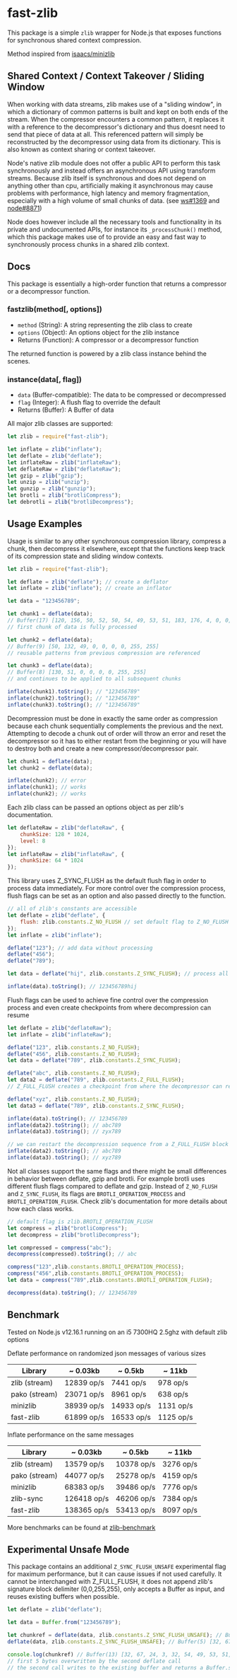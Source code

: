 # fast-zlib

This package is a simple `zlib` wrapper for Node.js that exposes functions for synchronous shared context compression.

Method inspired from [isaacs/minizlib](https://github.com/isaacs/minizlib)

## Shared Context / Context Takeover / Sliding Window

When working with data streams, zlib makes use of a "sliding window", in which a dictionary of common patterns is built and kept on both ends of the stream. When the compressor encounters a common pattern, it replaces it with a reference to the decompressor's dictionary and thus doesnt need to send that piece of data at all. This referenced pattern will simply be reconstructed by the decompressor using data from its dictionary. This is also known as context sharing or context takeover.

Node's native zlib module does not offer a public API to perform this task synchronously and instead offers an asynchronous API using transform streams. Because zlib itself is synchronous and does not depend on anything other than cpu, artificially making it asynchronous may cause problems with performance, high latency and memory fragmentation, especially with a high volume of small chunks of data. (see [ws#1369](https://github.com/websockets/ws/issues/1369) and [node#8871](https://github.com/nodejs/node/issues/8871))

Node does however include all the necessary tools and functionality in its private and undocumented APIs, for instance its `_processChunk()` method, which this package makes use of to provide an easy and fast way to synchronously process chunks in a shared zlib context.

## Docs

This package is essentially a high-order function that returns a compressor or a decompressor function.

### fastzlib(method[, options])

- `method` (String): A string representing the zlib class to create
- `options` (Object): An options object for the zlib instance
- Returns (Function): A compressor or a decompressor function

The returned function is powered by a zlib class instance behind the scenes.

### instance(data[, flag])

- `data` (Buffer-compatible): The data to be compressed or decompressed
- `flag` (Integer): A flush flag to override the default
- Returns (Buffer): A Buffer of data

All major zlib classes are supported:

```js
let zlib = require("fast-zlib");

let inflate = zlib("inflate");
let deflate = zlib("deflate");
let inflateRaw = zlib("inflateRaw");
let deflateRaw = zlib("deflateRaw");
let gzip = zlib("gzip");
let unzip = zlib("unzip");
let gunzip = zlib("gunzip");
let brotli = zlib("brotliCompress");
let debrotli = zlib("brotliDecompress");
```

## Usage Examples

Usage is similar to any other synchronous compression library, compress a chunk, then decompress it elsewhere, except that the functions keep track of its compression state and sliding window contexts.

```js
let zlib = require("fast-zlib");

let deflate = zlib("deflate"); // create a deflator
let inflate = zlib("inflate"); // create an inflator

let data = "123456789";

let chunk1 = deflate(data);
// Buffer(17) [120, 156, 50, 52, 50, 54, 49, 53, 51, 183, 176, 4, 0, 0, 0, 255, 255]
// first chunk of data is fully processed

let chunk2 = deflate(data);
// Buffer(9) [50, 132, 49, 0, 0, 0, 0, 255, 255]
// reusable patterns from previous compression are referenced

let chunk3 = deflate(data);
// Buffer(8) [130, 51, 0, 0, 0, 0, 255, 255]
// and continues to be applied to all subsequent chunks

inflate(chunk1).toString(); // "123456789"
inflate(chunk2).toString(); // "123456789"
inflate(chunk3).toString(); // "123456789"
```

Decompression must be done in exactly the same order as compression because each chunk sequentially complements the previous and the next. Attempting to decode a chunk out of order will throw an error and reset the decompressor so it has to either restart from the beginning or you will have to destroy both and create a new compressor/decompressor pair.

```js
let chunk1 = deflate(data);
let chunk2 = deflate(data);

inflate(chunk2); // error
inflate(chunk1); // works
inflate(chunk2); // works
```

Each zlib class can be passed an options object as per zlib's documentation.

```js
let deflateRaw = zlib("deflateRaw", {
	chunkSize: 128 * 1024,
	level: 8
});
let inflateRaw = zlib("inflateRaw", {
	chunkSize: 64 * 1024
});
```

This library uses Z_SYNC_FLUSH as the default flush flag in order to process data immediately. For more control over the compression process, flush flags can be set as an option and also passed directly to the function.

```js
// all of zlib's constants are accessible
let deflate = zlib("deflate", {
	flush: zlib.constants.Z_NO_FLUSH // set default flag to Z_NO_FLUSH
});
let inflate = zlib("inflate");

deflate("123"); // add data without processing
deflate("456");
deflate("789");

let data = deflate("hij", zlib.constants.Z_SYNC_FLUSH); // process all data added so far and return it

inflate(data).toString(); // 123456789hij
```

Flush flags can be used to achieve fine control over the compression process and even create checkpoints from where decompression can resume

```js
let deflate = zlib("deflateRaw");
let inflate = zlib("inflateRaw");

deflate("123", zlib.constants.Z_NO_FLUSH);
deflate("456", zlib.constants.Z_NO_FLUSH);
let data = deflate("789", zlib.constants.Z_SYNC_FLUSH);

deflate("abc", zlib.constants.Z_NO_FLUSH);
let data2 = deflate("789", zlib.constants.Z_FULL_FLUSH);
// Z_FULL_FLUSH creates a checkpoint from where the decompressor can restart

deflate("xyz", zlib.constants.Z_NO_FLUSH);
let data3 = deflate("789", zlib.constants.Z_SYNC_FLUSH);

inflate(data).toString(); // 123456789
inflate(data2).toString(); // abc789
inflate(data3).toString(); // zyx789

// we can restart the decompression sequence from a Z_FULL_FLUSH block at any time
inflate(data2).toString(); // abc789
inflate(data3).toString(); // xyz789
```

Not all classes support the same flags and there might be small differences in behavior between deflate, gzip and brotli. For example brotli uses different flush flags compared to deflate and gzip. Instead of `Z_NO_FLUSH` and `Z_SYNC_FLUSH`, its flags are `BROTLI_OPERATION_PROCESS` and `BROTLI_OPERATION_FLUSH`. Check zlib's documentation for more details about how each class works.

```js
// default flag is zlib.BROTLI_OPERATION_FLUSH
let compress = zlib("brotliCompress");
let decompress = zlib("brotliDecompress");

let compressed = compress("abc");
decompress(compressed).toString(); // abc

compress("123",zlib.constants.BROTLI_OPERATION_PROCESS);
compress("456",zlib.constants.BROTLI_OPERATION_PROCESS);
let data = compress("789",zlib.constants.BROTLI_OPERATION_FLUSH);

decompress(data).toString(); // 123456789
```

## Benchmark

Tested on Node.js v12.16.1 running on an i5 7300HQ 2.5ghz with default zlib options

Deflate performance on randomized json messages of various sizes

| Library | \~ 0.03kb | \~ 0.5kb | \~ 11kb |
|---------------|---------|--------|-------|
| zlib (stream) | 12839 op/s | 7441 op/s | 978 op/s |
| pako (stream) | 23071 op/s | 8961 op/s | 638 op/s |
| minizlib | 38939 op/s | 14933 op/s | 1131 op/s |
| fast-zlib | 61899 op/s | 16533 op/s | 1125 op/s |

Inflate performance on the same messages

| Library | \~ 0.03kb | \~ 0.5kb | \~ 11kb |
|---------------|---------|--------|-------|
| zlib (stream) | 13579 op/s | 10378 op/s | 3276 op/s |
| pako (stream) | 44077 op/s | 25278 op/s | 4159 op/s |
| minizlib | 68383 op/s | 39486 op/s | 7776 op/s |
| zlib-sync | 126418 op/s | 46206 op/s | 7384 op/s |
| fast-zlib | 138365 op/s | 53413 op/s | 8097 op/s |

More benchmarks can be found at [zlib-benchmark](https://github.com/timotejroiko/zlib-benchmark)

## Experimental Unsafe Mode

This package contains an additional `Z_SYNC_FLUSH_UNSAFE` experimental flag for maximum performance, but it can cause issues if not used carefully. It cannot be interchanged with Z_FULL_FLUSH, it does not append zlib's signature block delimiter (0,0,255,255), only accepts a Buffer as input, and reuses existing buffers when possible.

```js
let deflate = zlib("deflate");

let data = Buffer.from("123456789");

let chunkref = deflate(data, zlib.constants.Z_SYNC_FLUSH_UNSAFE); // Buffer(13) [120, 156, 50, 52, 50, 54, 49, 53, 51, 183, 176, 4, 8]
deflate(data, zlib.constants.Z_SYNC_FLUSH_UNSAFE); // Buffer(5) [32, 67, 24, 3, 32]

console.log(chunkref) // Buffer(13) [32, 67, 24, 3, 32, 54, 49, 53, 51, 183, 176, 4, 8]
// first 5 bytes overwritten by the second deflate call
// the second call writes to the existing buffer and returns a Buffer.subarray of it
```